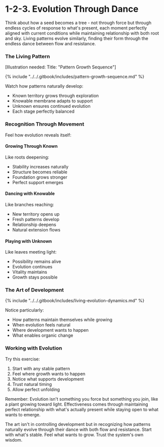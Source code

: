 # 1-2-3. Evolution Through Dance

Think about how a seed becomes a tree - not through force but through endless cycles of response to what's present, each moment perfectly aligned with current conditions while maintaining relationship with both root and sky. Living patterns evolve similarly, finding their form through the endless dance between flow and resistance.

### The Living Pattern

\[Illustration needed:  Title: "Pattern Growth Sequence"]

{% include "../../.gitbook/includes/pattern-growth-sequence.md" %}

Watch how patterns naturally develop:

* Known territory grows through exploration
* Knowable membrane adapts to support
* Unknown ensures continued evolution
* Each stage perfectly balanced

### Recognition Through Movement

Feel how evolution reveals itself:

#### Growing Through Known

Like roots deepening:

* Stability increases naturally
* Structure becomes reliable
* Foundation grows stronger
* Perfect support emerges

#### Dancing with Knowable

Like branches reaching:

* New territory opens up
* Fresh patterns develop
* Relationship deepens
* Natural extension flows

#### Playing with Unknown

Like leaves meeting light:

* Possibility remains alive
* Evolution continues
* Vitality maintains
* Growth stays possible

### The Art of Development

{% include "../../.gitbook/includes/living-evolution-dynamics.md" %}

Notice particularly:

* How patterns maintain themselves while growing
* When evolution feels natural
* Where development wants to happen
* What enables organic change

### Working with Evolution

Try this exercise:

1. Start with any stable pattern
2. Feel where growth wants to happen
3. Notice what supports development
4. Trust natural timing
5. Allow perfect unfolding

Remember: Evolution isn't something you force but something you join, like a plant growing toward light. Effectiveness comes through maintaining perfect relationship with what's actually present while staying open to what wants to emerge.

The art isn't in controlling development but in recognizing how patterns naturally evolve through their dance with both flow and resistance. Start with what's stable. Feel what wants to grow. Trust the system's own wisdom.
